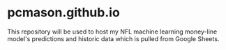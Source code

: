 # pcmason.github.io
This repository will be used to host my NFL machine learning money-line model's predictions and historic data which is pulled from Google Sheets. 

